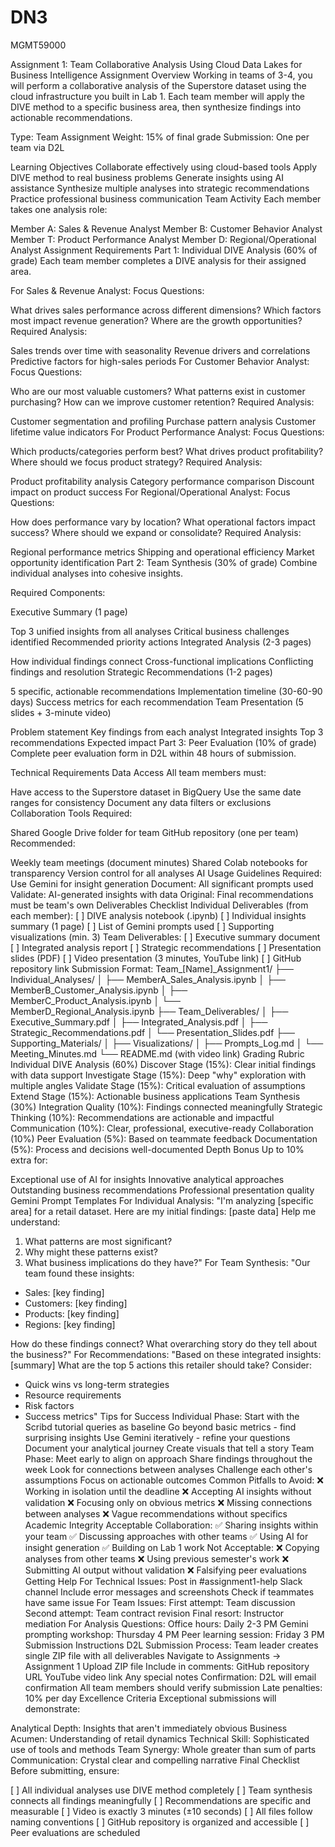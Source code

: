 # DN3
MGMT59000

Assignment 1: Team Collaborative Analysis
Using Cloud Data Lakes for Business Intelligence
Assignment Overview
Working in teams of 3-4, you will perform a collaborative analysis of the Superstore dataset using the cloud infrastructure you built in Lab 1. Each team member will apply the DIVE method to a specific business area, then synthesize findings into actionable recommendations.

Type: Team Assignment
Weight: 15% of final grade
Submission: One per team via D2L

Learning Objectives
Collaborate effectively using cloud-based tools
Apply DIVE method to real business problems
Generate insights using AI assistance
Synthesize multiple analyses into strategic recommendations
Practice professional business communication
Team Activity
Each member takes one analysis role:

Member A: Sales & Revenue Analyst
Member B: Customer Behavior Analyst
Member T: Product Performance Analyst
Member D: Regional/Operational Analyst
Assignment Requirements
Part 1: Individual DIVE Analysis (60% of grade)
Each team member completes a DIVE analysis for their assigned area.

For Sales & Revenue Analyst:
Focus Questions:

What drives sales performance across different dimensions?
Which factors most impact revenue generation?
Where are the growth opportunities?
Required Analysis:

Sales trends over time with seasonality
Revenue drivers and correlations
Predictive factors for high-sales periods
For Customer Behavior Analyst:
Focus Questions:

Who are our most valuable customers?
What patterns exist in customer purchasing?
How can we improve customer retention?
Required Analysis:

Customer segmentation and profiling
Purchase pattern analysis
Customer lifetime value indicators
For Product Performance Analyst:
Focus Questions:

Which products/categories perform best?
What drives product profitability?
Where should we focus product strategy?
Required Analysis:

Product profitability analysis
Category performance comparison
Discount impact on product success
For Regional/Operational Analyst:
Focus Questions:

How does performance vary by location?
What operational factors impact success?
Where should we expand or consolidate?
Required Analysis:

Regional performance metrics
Shipping and operational efficiency
Market opportunity identification
Part 2: Team Synthesis (30% of grade)
Combine individual analyses into cohesive insights.

Required Components:

Executive Summary (1 page)

Top 3 unified insights from all analyses
Critical business challenges identified
Recommended priority actions
Integrated Analysis (2-3 pages)

How individual findings connect
Cross-functional implications
Conflicting findings and resolution
Strategic Recommendations (1-2 pages)

5 specific, actionable recommendations
Implementation timeline (30-60-90 days)
Success metrics for each recommendation
Team Presentation (5 slides + 3-minute video)

Problem statement
Key findings from each analyst
Integrated insights
Top 3 recommendations
Expected impact
Part 3: Peer Evaluation (10% of grade)
Complete peer evaluation form in D2L within 48 hours of submission.

Technical Requirements
Data Access
All team members must:

Have access to the Superstore dataset in BigQuery
Use the same date ranges for consistency
Document any data filters or exclusions
Collaboration Tools
Required:

Shared Google Drive folder for team
GitHub repository (one per team)
Recommended:

Weekly team meetings (document minutes)
Shared Colab notebooks for transparency
Version control for all analyses
AI Usage Guidelines
Required: Use Gemini for insight generation
Document: All significant prompts used
Validate: AI-generated insights with data
Original: Final recommendations must be team's own
Deliverables Checklist
Individual Deliverables (from each member):
[ ] DIVE analysis notebook (.ipynb)
[ ] Individual insights summary (1 page)
[ ] List of Gemini prompts used
[ ] Supporting visualizations (min. 3)
Team Deliverables:
[ ] Executive summary document
[ ] Integrated analysis report
[ ] Strategic recommendations
[ ] Presentation slides (PDF)
[ ] Video presentation (3 minutes, YouTube link)
[ ] GitHub repository link
Submission Format:
Team_[Name]_Assignment1/
├── Individual_Analyses/
│   ├── MemberA_Sales_Analysis.ipynb
│   ├── MemberB_Customer_Analysis.ipynb
│   ├── MemberC_Product_Analysis.ipynb
│   └── MemberD_Regional_Analysis.ipynb
├── Team_Deliverables/
│   ├── Executive_Summary.pdf
│   ├── Integrated_Analysis.pdf
│   ├── Strategic_Recommendations.pdf
│   └── Presentation_Slides.pdf
├── Supporting_Materials/
│   ├── Visualizations/
│   ├── Prompts_Log.md
│   └── Meeting_Minutes.md
└── README.md (with video link)
Grading Rubric
Individual DIVE Analysis (60%)
Discover Stage (15%): Clear initial findings with data support
Investigate Stage (15%): Deep "why" exploration with multiple angles
Validate Stage (15%): Critical evaluation of assumptions
Extend Stage (15%): Actionable business applications
Team Synthesis (30%)
Integration Quality (10%): Findings connected meaningfully
Strategic Thinking (10%): Recommendations are actionable and impactful
Communication (10%): Clear, professional, executive-ready
Collaboration (10%)
Peer Evaluation (5%): Based on teammate feedback
Documentation (5%): Process and decisions well-documented
Depth Bonus
Up to 10% extra for:

Exceptional use of AI for insights
Innovative analytical approaches
Outstanding business recommendations
Professional presentation quality
Gemini Prompt Templates
For Individual Analysis:
"I'm analyzing [specific area] for a retail dataset. 
Here are my initial findings: [paste data]
Help me understand:
1. What patterns are most significant?
2. Why might these patterns exist?
3. What business implications do they have?"
For Team Synthesis:
"Our team found these insights:
- Sales: [key finding]
- Customers: [key finding]  
- Products: [key finding]
- Regions: [key finding]

How do these findings connect? What overarching 
story do they tell about the business?"
For Recommendations:
"Based on these integrated insights: [summary]
What are the top 5 actions this retailer should take?
Consider:
- Quick wins vs long-term strategies
- Resource requirements
- Risk factors
- Success metrics"
Tips for Success
Individual Phase:
Start with the Scribd tutorial queries as baseline
Go beyond basic metrics - find surprising insights
Use Gemini iteratively - refine your questions
Document your analytical journey
Create visuals that tell a story
Team Phase:
Meet early to align on approach
Share findings throughout the week
Look for connections between analyses
Challenge each other's assumptions
Focus on actionable outcomes
Common Pitfalls to Avoid:
❌ Working in isolation until the deadline
❌ Accepting AI insights without validation
❌ Focusing only on obvious metrics
❌ Missing connections between analyses
❌ Vague recommendations without specifics
Academic Integrity
Acceptable Collaboration:
✅ Sharing insights within your team
✅ Discussing approaches with other teams
✅ Using AI for insight generation
✅ Building on Lab 1 work
Not Acceptable:
❌ Copying analyses from other teams
❌ Using previous semester's work
❌ Submitting AI output without validation
❌ Falsifying peer evaluations
Getting Help
For Technical Issues:
Post in #assignment1-help Slack channel
Include error messages and screenshots
Check if teammates have same issue
For Team Issues:
First attempt: Team discussion
Second attempt: Team contract revision
Final resort: Instructor mediation
For Analysis Questions:
Office hours: Daily 2-3 PM
Gemini prompting workshop: Thursday 4 PM
Peer learning session: Friday 3 PM
Submission Instructions
D2L Submission Process:
Team leader creates single ZIP file with all deliverables
Navigate to Assignments → Assignment 1
Upload ZIP file
Include in comments:
GitHub repository URL
YouTube video link
Any special notes
Confirmation:
D2L will email confirmation
All team members should verify submission
Late penalties: 10% per day
Excellence Criteria
Exceptional submissions will demonstrate:

Analytical Depth: Insights that aren't immediately obvious
Business Acumen: Understanding of retail dynamics
Technical Skill: Sophisticated use of tools and methods
Team Synergy: Whole greater than sum of parts
Communication: Crystal clear and compelling narrative
Final Checklist
Before submitting, ensure:

[ ] All individual analyses use DIVE method completely
[ ] Team synthesis connects all findings meaningfully
[ ] Recommendations are specific and measurable
[ ] Video is exactly 3 minutes (±10 seconds)
[ ] All files follow naming conventions
[ ] GitHub repository is organized and accessible
[ ] Peer evaluations are scheduled
